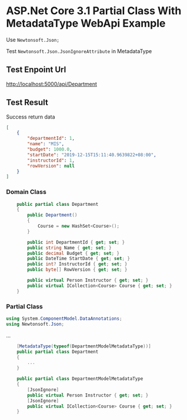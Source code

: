 # ASP.Net Core 3.1 Partial Class With MetadataType WebApi Example

Use `Newtonsoft.Json;`

Test `Newtonsoft.Json.JsonIgnoreAttribute` in MetadataType

## Test Enpoint Url

<http://localhost:5000/api/Department>

## Test Result

Success return data

```json
[
    {
        "departmentId": 1,
        "name": "MIS",
        "budget": 1000.0,
        "startDate": "2019-12-15T15:11:40.9639822+08:00",
        "instructorId": 1,
        "rowVersion": null
    }
]
```

### Domain Class

```csharp
    public partial class Department
    {
        public Department()
        {
            Course = new HashSet<Course>();
        }

        public int DepartmentId { get; set; }
        public string Name { get; set; }
        public decimal Budget { get; set; }
        public DateTime StartDate { get; set; }
        public int? InstructorId { get; set; }
        public byte[] RowVersion { get; set; }

        public virtual Person Instructor { get; set; }
        public virtual ICollection<Course> Course { get; set; }
    }
```

### Partial Class

```csharp
using System.ComponentModel.DataAnnotations;
using Newtonsoft.Json;
```

...

```csharp
    [MetadataType(typeof(DepartmentModelMetadataType))]
    public partial class Department
    {
        ...
    }

    public partial class DepartmentModelMetadataType
    {
        [JsonIgnore]
        public virtual Person Instructor { get; set; }
        [JsonIgnore]
        public virtual ICollection<Course> Course { get; set; }
    }
```
